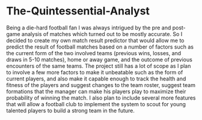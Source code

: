 # The-Quintessential-Analyst
Being a die-hard football fan I was always intrigued by the pre and post-game analysis of matches which turned out to be mostly accurate. So I
decided to create my own match result predictor that would allow me to predict the result of football matches based on a number of factors such as
the current form of the two involved teams (previous wins, losses, and draws in 5-10 matches), home or away game, and the outcome of previous
encounters of the same teams.
The project still has a lot of scope as I plan to involve a few more factors to make it unbeatable such as the form of current players, and also make it
capable enough to track the health and fitness of the players and suggest changes to the team roster, suggest team formations that the manager can
make his players play to maximize their probability of winning the match.
I also plan to include several more features that will allow a football club to implement the system to scout for young talented players to build a strong
team in the future.
